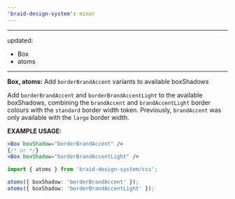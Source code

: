 ```yaml
---
'braid-design-system': minor
---
```


---
updated:
  - Box
  - atoms
---

**Box, atoms:** Add `borderBrandAccent` variants to available boxShadows

Add `borderBrandAccent` and `borderBrandAccentLight` to the available boxShadows, combining the `brandAccent` and `brandAccentLight` border colours with the `standard` border width token.
Previously, `brandAccent` was only available with the `large` border width.

**EXAMPLE USAGE:**
```jsx
<Box boxShadow="borderBrandAccent" />
{/* or */}
<Box boxShadow="borderBrandAccentLight" />
```


```ts
import { atoms } from 'braid-design-system/css';

atoms({ boxShadow: 'borderBrandAccent' });
atoms({ boxShadow: 'borderBrandAccentLight' });
```

